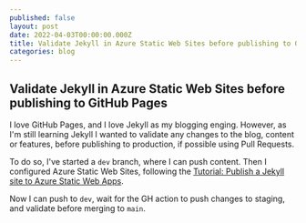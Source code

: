 ```yaml
---
published: false
layout: post
date: 2022-04-03T00:00:00.000Z
title: Validate Jekyll in Azure Static Web Sites before publishing to GitHub Pages
categories: blog
---
```

## Validate Jekyll in Azure Static Web Sites before publishing to GitHub Pages

I love GitHub Pages, and I love Jekyll as my blogging enging. However, as I'm still learning Jekyll I wanted to validate any changes to the blog, content or features, before publishing to production, if possible using Pull Requests.

To do so, I've started a `dev` branch, where I can push content. Then I configured Azure Static Web Sites, following the [Tutorial: Publish a Jekyll site to Azure Static Web Apps](https://docs.microsoft.com/en-us/azure/static-web-apps/publish-jekyll).

Now I can push to `dev`, wait for the GH action to push changes to staging, and validate before merging to `main`.
